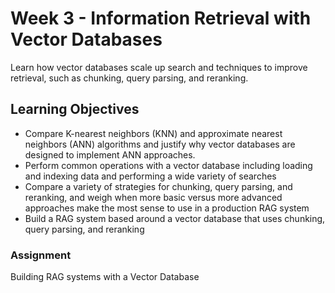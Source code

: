 # Week 3 - Information Retrieval with Vector Databases

Learn how vector databases scale up search and techniques to improve retrieval, such as chunking, query parsing, and reranking.

## Learning Objectives

* Compare K-nearest neighbors (KNN) and approximate nearest neighbors (ANN) algorithms and justify why vector databases are designed to implement ANN approaches.
* Perform common operations with a vector database including loading and indexing data and performing a wide variety of searches
* Compare a variety of strategies for chunking, query parsing, and reranking, and weigh when more basic versus more advanced approaches make the most sense to use in a production RAG system
* Build a RAG system based around a vector database that uses chunking, query parsing, and reranking

### Assignment

Building RAG systems with a Vector Database
